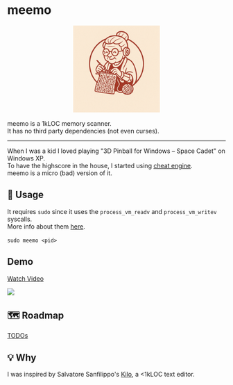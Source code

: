 # meemo

<p align="center">
  <img src="meemo_logo.png" alt="meemo logo" width="200"/>
</p>

meemo is a 1kLOC memory scanner.  
It has no third party dependencies (not even curses).

---

When I was a kid I loved playing "3D Pinball for Windows – Space Cadet" on Windows XP.  
To have the highscore in the house, I started using [cheat engine](https://www.cheatengine.org/).  
meemo is a micro (bad) version of it.

## 🚀 Usage

It requires `sudo` since it uses the `process_vm_readv` and `process_vm_writev` syscalls.  
More info about them [here](https://man7.org/linux/man-pages/man2/process_vm_readv.2.html).

`sudo meemo <pid>`

## Demo

<div>
    <a href="https://www.loom.com/share/c8c17f935bec46959ede0cbcf5281d23">
      <p>Watch Video</p>
    </a>
    <a href="https://www.loom.com/share/c8c17f935bec46959ede0cbcf5281d23">
      <img style="max-width:300px;" src="https://cdn.loom.com/sessions/thumbnails/c8c17f935bec46959ede0cbcf5281d23-6e31a33a07cc5c2d-full-play.gif">
    </a>
  </div>

## 🗺️ Roadmap

[TODOs](TODO.md)

## 💡 Why

I was inspired by Salvatore Sanfilippo's [Kilo](https://github.com/antirez/kilo), a <1kLOC text editor.
